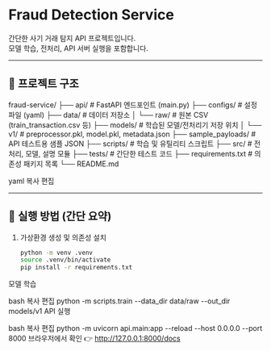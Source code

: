 # Fraud Detection Service

간단한 사기 거래 탐지 API 프로젝트입니다.  
모델 학습, 전처리, API 서버 실행을 포함합니다.

---

## 📂 프로젝트 구조

fraud-service/
├── api/ # FastAPI 엔드포인트 (main.py)
├── configs/ # 설정 파일 (yaml)
├── data/ # 데이터 저장소
│ └── raw/ # 원본 CSV (train_transaction.csv 등)
├── models/ # 학습된 모델/전처리기 저장 위치
│ └── v1/ # preprocessor.pkl, model.pkl, metadata.json
├── sample_payloads/ # API 테스트용 샘플 JSON
├── scripts/ # 학습 및 유틸리티 스크립트
├── src/ # 전처리, 모델, 설명 모듈
├── tests/ # 간단한 테스트 코드
├── requirements.txt # 의존성 패키지 목록
└── README.md

yaml
복사
편집

---

## 🚀 실행 방법 (간단 요약)

1. 가상환경 생성 및 의존성 설치
   ```bash
   python -m venv .venv
   source .venv/bin/activate
   pip install -r requirements.txt
모델 학습

bash
복사
편집
python -m scripts.train --data_dir data/raw --out_dir models/v1
API 실행

bash
복사
편집
python -m uvicorn api.main:app --reload --host 0.0.0.0 --port 8000
브라우저에서 확인
👉 http://127.0.0.1:8000/docs

